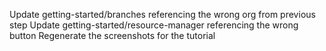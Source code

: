 Update getting-started/branches referencing the wrong org from previous step
Update getting-started/resource-manager referencing the wrong button
Regenerate the screenshots for the tutorial
